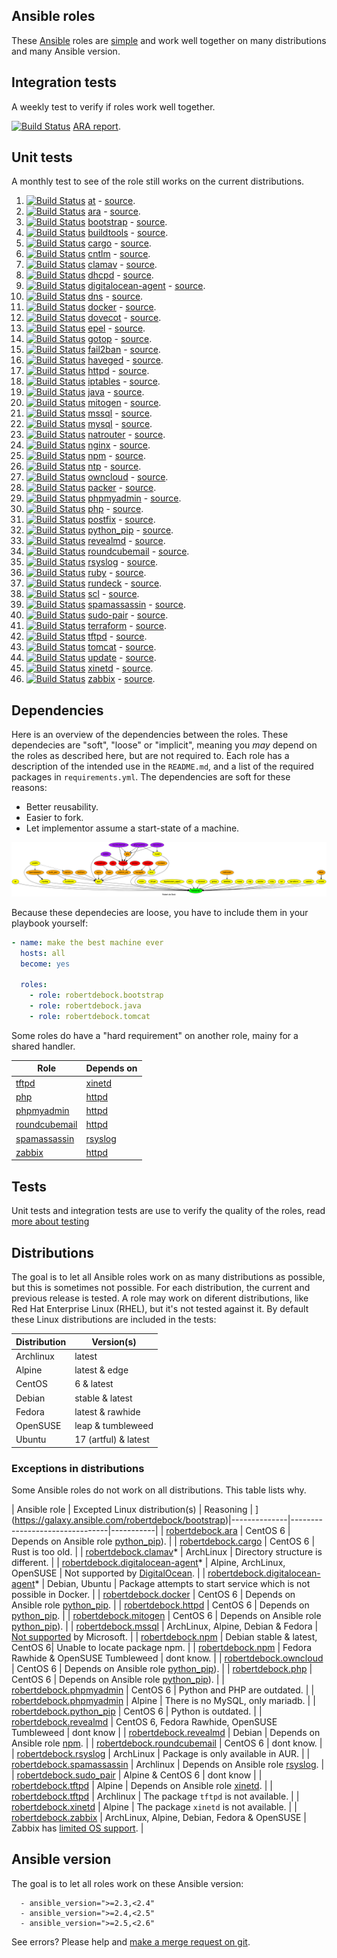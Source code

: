 ## Ansible roles
These [Ansible](https://www.ansible.com/) roles are [simple](style.html) and work well together on many distributions and many Ansible version.

## Integration tests

A weekly test to verify if roles work well together.

[![Build Status](https://travis-ci.org/robertdebock/ansible-integration.svg?branch=master)](https://travis-ci.org/robertdebock/ansible-integration) [ARA report](https://robertdebock.nl/ansible-integration/).

## Unit tests

A monthly test to see of the role still works on the current distributions.

1. [![Build Status](https://api.travis-ci.org/robertdebock/ansible-role-at.svg?branch=master)](https://travis-ci.org/robertdebock/ansible-role-at) [at](https://galaxy.ansible.com/robertdebock/at/) - [source](https://github.com/robertdebock/ansible-role-at).
2. [![Build Status](https://api.travis-ci.org/robertdebock/ansible-role-ara.svg?branch=master)](https://travis-ci.org/robertdebock/ansible-role-ara) [ara](https://galaxy.ansible.com/robertdebock/ara/) - [source](https://github.com/robertdebock/ansible-role-ara).
3. [![Build Status](https://api.travis-ci.org/robertdebock/ansible-role-bootstrap.svg?branch=master)](https://travis-ci.org/robertdebock/ansible-role-bootstrap) [bootstrap](https://galaxy.ansible.com/robertdebock/bootstrap/) - [source](https://github.com/robertdebock/ansible-role-bootstrap).
4. [![Build Status](https://api.travis-ci.org/robertdebock/ansible-role-buildtools.svg?branch=master)](https://travis-ci.org/robertdebock/ansible-role-buildtools) [buildtools](https://galaxy.ansible.com/robertdebock/buildtools/) - [source](https://github.com/robertdebock/ansible-role-buildtools).
5. [![Build Status](https://api.travis-ci.org/robertdebock/ansible-role-cargo.svg?branch=master)](https://travis-ci.org/robertdebock/ansible-role-cargo) [cargo](https://galaxy.ansible.com/robertdebock/cargo/) - [source](https://github.com/robertdebock/ansible-role-cargo).
6. [![Build Status](https://api.travis-ci.org/robertdebock/ansible-role-cntlm.svg?branch=master)](https://travis-ci.org/robertdebock/ansible-role-cntlm) [cntlm](https://galaxy.ansible.com/robertdebock/cntlm/) - [source](https://github.com/robertdebock/ansible-role-cntlm).
7. [![Build Status](https://api.travis-ci.org/robertdebock/ansible-role-clamav.svg?branch=master)](https://travis-ci.org/robertdebock/ansible-role-clamav) [clamav](https://galaxy.ansible.com/robertdebock/clamav/) - [source](https://github.com/robertdebock/ansible-role-clamav).
8. [![Build Status](https://api.travis-ci.org/robertdebock/ansible-role-dhcpd.svg?branch=master)](https://travis-ci.org/robertdebock/ansible-role-dhcpd) [dhcpd](https://galaxy.ansible.com/robertdebock/dhcpd/) - [source](https://github.com/robertdebock/ansible-role-dhcpd).
9. [![Build Status](https://api.travis-ci.org/robertdebock/ansible-role-digitalocean-agent.svg?branch=master)](https://travis-ci.org/robertdebock/ansible-role-digitalocean-agent) [digitalocean-agent](https://galaxy.ansible.com/robertdebock/digitalocean-agent/) - [source](https://github.com/robertdebock/ansible-role-digitalocean-agent).
10. [![Build Status](https://api.travis-ci.org/robertdebock/ansible-role-dns.svg?branch=master)](https://travis-ci.org/robertdebock/ansible-role-dns) [dns](https://galaxy.ansible.com/robertdebock/dns/) - [source](https://github.com/robertdebock/ansible-role-dns).
11. [![Build Status](https://api.travis-ci.org/robertdebock/ansible-role-docker.svg?branch=master)](https://travis-ci.org/robertdebock/ansible-role-docker) [docker](https://galaxy.ansible.com/robertdebock/docker/) - [source](https://github.com/robertdebock/ansible-role-docker).
12. [![Build Status](https://api.travis-ci.org/robertdebock/ansible-role-dovecot.svg?branch=master)](https://travis-ci.org/robertdebock/ansible-role-dovecot) [dovecot](https://galaxy.ansible.com/robertdebock/dovecot/) - [source](https://github.com/robertdebock/ansible-role-dovecot).
13. [![Build Status](https://api.travis-ci.org/robertdebock/ansible-role-epel.svg?branch=master)](https://travis-ci.org/robertdebock/ansible-role-epel) [epel](https://galaxy.ansible.com/robertdebock/epel/) - [source](https://github.com/robertdebock/ansible-role-epel).
14. [![Build Status](https://api.travis-ci.org/robertdebock/ansible-role-gotop.svg?branch=master)](https://travis-ci.org/robertdebock/ansible-role-gotop) [gotop](https://galaxy.ansible.com/robertdebock/gotop/) - [source](https://github.com/robertdebock/ansible-role-gotop).
15. [![Build Status](https://api.travis-ci.org/robertdebock/ansible-role-fail2ban.svg?branch=master)](https://travis-ci.org/robertdebock/ansible-role-fail2ban) [fail2ban](https://galaxy.ansible.com/robertdebock/fail2ban/) - [source](https://github.com/robertdebock/ansible-role-fail2ban).
16. [![Build Status](https://api.travis-ci.org/robertdebock/ansible-role-haveged.svg?branch=master)](https://travis-ci.org/robertdebock/ansible-role-haveged) [haveged](https://galaxy.ansible.com/robertdebock/haveged/) - [source](https://github.com/robertdebock/ansible-role-haveged).
17. [![Build Status](https://api.travis-ci.org/robertdebock/ansible-role-httpd.svg?branch=master)](https://travis-ci.org/robertdebock/ansible-role-httpd) [httpd](https://galaxy.ansible.com/robertdebock/httpd/) - [source](https://github.com/robertdebock/ansible-role-httpd).
18. [![Build Status](https://api.travis-ci.org/robertdebock/ansible-role-iptables.svg?branch=master)](https://travis-ci.org/robertdebock/ansible-role-iptables) [iptables](https://galaxy.ansible.com/robertdebock/iptables/) - [source](https://github.com/robertdebock/ansible-role-iptables).
19. [![Build Status](https://api.travis-ci.org/robertdebock/ansible-role-java.svg?branch=master)](https://travis-ci.org/robertdebock/ansible-role-java) [java](https://galaxy.ansible.com/robertdebock/java/) - [source](https://github.com/robertdebock/ansible-role-java).
20. [![Build Status](https://api.travis-ci.org/robertdebock/ansible-role-mitogen.svg?branch=master)](https://travis-ci.org/robertdebock/ansible-role-mitogen) [mitogen](https://galaxy.ansible.com/robertdebock/mitogen/) - [source](https://github.com/robertdebock/ansible-role-mitogen).
21. [![Build Status](https://api.travis-ci.org/robertdebock/ansible-role-mssql.svg?branch=master)](https://travis-ci.org/robertdebock/ansible-role-mssql) [mssql](https://galaxy.ansible.com/robertdebock/mssql/) - [source](https://github.com/robertdebock/ansible-role-mssql).
22. [![Build Status](https://api.travis-ci.org/robertdebock/ansible-role-mysql.svg?branch=master)](https://travis-ci.org/robertdebock/ansible-role-mysql) [mysql](https://galaxy.ansible.com/robertdebock/mysql/) - [source](https://github.com/robertdebock/ansible-role-mysql).
23. [![Build Status](https://api.travis-ci.org/robertdebock/ansible-role-natrouter.svg?branch=master)](https://travis-ci.org/robertdebock/ansible-role-natrouter) [natrouter](https://galaxy.ansible.com/robertdebock/natrouter/) - [source](https://github.com/robertdebock/ansible-role-natrouter).
24. [![Build Status](https://api.travis-ci.org/robertdebock/ansible-role-nginx.svg?branch=master)](https://travis-ci.org/robertdebock/ansible-role-nginx) [nginx](https://galaxy.ansible.com/robertdebock/nginx/) - [source](https://github.com/robertdebock/ansible-role-nginx).
25. [![Build Status](https://api.travis-ci.org/robertdebock/ansible-role-npm.svg?branch=master)](https://travis-ci.org/robertdebock/ansible-role-npm) [npm](https://galaxy.ansible.com/robertdebock/npm/) - [source](https://github.com/robertdebock/ansible-role-npm).
26. [![Build Status](https://api.travis-ci.org/robertdebock/ansible-role-ntp.svg?branch=master)](https://travis-ci.org/robertdebock/ansible-role-ntp) [ntp](https://galaxy.ansible.com/robertdebock/ntp/) - [source](https://github.com/robertdebock/ansible-role-ntp).
27. [![Build Status](https://api.travis-ci.org/robertdebock/ansible-role-owncloud.svg?branch=master)](https://travis-ci.org/robertdebock/ansible-role-owncloud) [owncloud](https://galaxy.ansible.com/robertdebock/owncloud/) - [source](https://github.com/robertdebock/ansible-role-owncloud).
28. [![Build Status](https://api.travis-ci.org/robertdebock/ansible-role-packer.svg?branch=master)](https://travis-ci.org/robertdebock/ansible-role-packer) [packer](https://galaxy.ansible.com/robertdebock/packer/) - [source](https://github.com/robertdebock/ansible-role-packer).
29. [![Build Status](https://api.travis-ci.org/robertdebock/ansible-role-phpmyadmin.svg?branch=master)](https://travis-ci.org/robertdebock/ansible-role-phpmyadmin) [phpmyadmin](https://galaxy.ansible.com/robertdebock/phpmyadmin/) - [source](https://github.com/robertdebock/ansible-role-phpmyadmin).
30. [![Build Status](https://api.travis-ci.org/robertdebock/ansible-role-php.svg?branch=master)](https://travis-ci.org/robertdebock/ansible-role-php) [php](https://galaxy.ansible.com/robertdebock/php/) - [source](https://github.com/robertdebock/ansible-role-php).
31. [![Build Status](https://api.travis-ci.org/robertdebock/ansible-role-postfix.svg?branch=master)](https://travis-ci.org/robertdebock/ansible-role-postfix) [postfix](https://galaxy.ansible.com/robertdebock/postfix/) - [source](https://github.com/robertdebock/ansible-role-postfix).
32. [![Build Status](https://api.travis-ci.org/robertdebock/ansible-role-python_pip.svg?branch=master)](https://travis-ci.org/robertdebock/ansible-role-python_pip) [python_pip](https://galaxy.ansible.com/robertdebock/python_pip/) - [source](https://github.com/robertdebock/ansible-role-python_pip).
33. [![Build Status](https://api.travis-ci.org/robertdebock/ansible-role-revealmd.svg?branch=master)](https://travis-ci.org/robertdebock/ansible-role-revealmd) [revealmd](https://galaxy.ansible.com/robertdebock/revealmd/) - [source](https://github.com/robertdebock/ansible-role-revealmd).
34. [![Build Status](https://api.travis-ci.org/robertdebock/ansible-role-roundcubemail.svg?branch=master)](https://travis-ci.org/robertdebock/ansible-role-roundcubemail) [roundcubemail](https://galaxy.ansible.com/robertdebock/roundcubemail/) - [source](https://github.com/robertdebock/ansible-role-roundcubemail).
35. [![Build Status](https://api.travis-ci.org/robertdebock/ansible-role-rsyslog.svg?branch=master)](https://travis-ci.org/robertdebock/ansible-role-rsyslog) [rsyslog](https://galaxy.ansible.com/robertdebock/rsyslog/) - [source](https://github.com/robertdebock/ansible-role-rsyslog).
36. [![Build Status](https://api.travis-ci.org/robertdebock/ansible-role-ruby.svg?branch=master)](https://travis-ci.org/robertdebock/ansible-role-ruby) [ruby](https://galaxy.ansible.com/robertdebock/ruby/) - [source](https://github.com/robertdebock/ansible-role-ruby).
37. [![Build Status](https://api.travis-ci.org/robertdebock/ansible-role-rundeck.svg?branch=master)](https://travis-ci.org/robertdebock/ansible-role-rundeck) [rundeck](https://galaxy.ansible.com/robertdebock/rundeck/) - [source](https://github.com/robertdebock/ansible-role-rundeck).
38. [![Build Status](https://api.travis-ci.org/robertdebock/ansible-role-scl.svg?branch=master)](https://travis-ci.org/robertdebock/ansible-role-scl) [scl](https://galaxy.ansible.com/robertdebock/scl/) - [source](https://github.com/robertdebock/ansible-role-scl).
39. [![Build Status](https://api.travis-ci.org/robertdebock/ansible-role-spamassassin.svg?branch=master)](https://travis-ci.org/robertdebock/ansible-role-spamassassin) [spamassassin](https://galaxy.ansible.com/robertdebock/spamassassin/) - [source](https://github.com/robertdebock/ansible-role-spamassassin).
40. [![Build Status](https://api.travis-ci.org/robertdebock/ansible-role-sudo-pair.svg?branch=master)](https://travis-ci.org/robertdebock/ansible-role-sudo-pair) [sudo-pair](https://galaxy.ansible.com/robertdebock/sudo-pair/) - [source](https://github.com/robertdebock/ansible-role-sudo-pair).
41. [![Build Status](https://api.travis-ci.org/robertdebock/ansible-role-terraform.svg?branch=master)](https://travis-ci.org/robertdebock/ansible-role-terraform) [terraform](https://galaxy.ansible.com/robertdebock/terraform/) - [source](https://github.com/robertdebock/ansible-role-terraform).
42. [![Build Status](https://api.travis-ci.org/robertdebock/ansible-role-tftpd.svg?branch=master)](https://travis-ci.org/robertdebock/ansible-role-tftpd) [tftpd](https://galaxy.ansible.com/robertdebock/tftpd/) - [source](https://github.com/robertdebock/ansible-role-tftpd).
43. [![Build Status](https://api.travis-ci.org/robertdebock/ansible-role-tomcat.svg?branch=master)](https://travis-ci.org/robertdebock/ansible-role-tomcat) [tomcat](https://galaxy.ansible.com/robertdebock/tomcat/) - [source](https://github.com/robertdebock/ansible-role-tomcat).
44. [![Build Status](https://api.travis-ci.org/robertdebock/ansible-role-update.svg?branch=master)](https://travis-ci.org/robertdebock/ansible-role-update) [update](https://galaxy.ansible.com/robertdebock/update/) - [source](https://github.com/robertdebock/ansible-role-update).
45. [![Build Status](https://api.travis-ci.org/robertdebock/ansible-role-xinetd.svg?branch=master)](https://travis-ci.org/robertdebock/ansible-role-xinetd) [xinetd](https://galaxy.ansible.com/robertdebock/xinetd/) - [source](https://github.com/robertdebock/ansible-role-xinetd).
46. [![Build Status](https://api.travis-ci.org/robertdebock/ansible-role-zabbix.svg?branch=master)](https://travis-ci.org/robertdebock/ansible-role-zabbix) [zabbix](https://galaxy.ansible.com/robertdebock/zabbix/) - [source](https://github.com/robertdebock/ansible-role-zabbix).

## Dependencies
Here is an overview of the dependencies between the roles. These dependecies are "soft", "loose" or "implicit", meaning you *may* depend on the roles as described here, but are not required to.
Each role has a description of the intended use in the `README.md`, and a list of the required packages in `requirements.yml`.
The dependencies are soft for these reasons:
- Better reusability.
- Easier to fork.
- Let implementor assume a start-state of a machine.

[![Overview of dependencies](https://raw.githubusercontent.com/robertdebock/drawings/artifacts/dependencies.png "Dependency overview")](https://raw.githubusercontent.com/robertdebock/drawings/artifacts/dependencies.png)

Because these dependecies are loose, you have to include them in your playbook yourself:

```yaml
- name: make the best machine ever
  hosts: all
  become: yes

  roles:
    - role: robertdebock.bootstrap
    - role: robertdebock.java
    - role: robertdebock.tomcat
```

Some roles do have a "hard requirement" on another role, mainy for a shared handler.

| Role          | Depends on |
|---------------|------------|
| [tftpd](https://galaxy.ansible.com/robertdebock/tftpd/) | [xinetd](https://galaxy.ansible.com/robertdebock/xinetd/) |
| [php](https://galaxy.ansible.com/robertdebock/php/) | [httpd](https://galaxy.ansible.com/robertdebock/httpd/) |
| [phpmyadmin](https://galaxy.ansible.com/robertdebock/phpmyadmin/) | [httpd](https://galaxy.ansible.com/robertdebock/httpd/) |
| [roundcubemail](https://galaxy.ansible.com/robertdebock/roundcubemail/) | [httpd](https://galaxy.ansible.com/robertdebock/httpd/) |
| [spamassassin](https://galaxy.ansible.com/robertdebock/spamassassin/) | [rsyslog](https://galaxy.ansible.com/robertdebock/rsyslog/) |
| [zabbix](https://galaxy.ansible.com/robertdebock/zabbix/) | [httpd](https://galaxy.ansible.com/robertdebock/httpd/) |

## Tests
Unit tests and integration tests are use to verify the quality of the roles, read [more about testing](testing.html)

## Distributions
The goal is to let all Ansible roles work on as many distributions as possible, but this is sometimes not possible. For each distribution, the current and previous release is tested. A role may work on diferent distributions, like Red Hat Enterprise Linux (RHEL), but it's not tested against it. By default these Linux distributions are included in the tests:

| Distribution | Version(s)           |
|--------------|----------------------|
| Archlinux    | latest               |
| Alpine       | latest & edge        |
| CentOS       | 6 & latest           |
| Debian       | stable & latest      |
| Fedora       | latest & rawhide     |
| OpenSUSE     | leap & tumbleweed    | 
| Ubuntu       | 17 (artful) & latest |

### Exceptions in distributions
Some Ansible roles do not work on all distributions. This table lists why.

| Ansible role | Excepted Linux distribution(s) | Reasoning |
](https://galaxy.ansible.com/robertdebock/bootstrap)|--------------|--------------------------------|-----------|
| [robertdebock.ara](https://galaxy.ansible.com/robertdebock/ara) | CentOS 6 | Depends on Ansible role [python_pip](https://galaxy.ansible.com/robertdebock/python_pip/)). |
| [robertdebock.cargo](https://galaxy.ansible.com/robertdebock/cargo) | CentOS 6 | Rust is too old. |
| [robertdebock.clamav](https://galaxy.ansible.com/robertdebock/clamav)* | ArchLinux | Directory structure is different. |
| [robertdebock.digitalocean-agent](https://galaxy.ansible.com/robertdebock/dititalocean_agent)* | Alpine, ArchLinux, OpenSUSE  | Not supported by [DigitalOcean](https://www.digitalocean.com/community/tutorials/how-to-install-and-use-the-digitalocean-agent-for-monitoring). |
| [robertdebock.digitalocean-agent](https://galaxy.ansible.com/robertdebock/dititalocean_agent)* | Debian, Ubuntu | Package attempts to start service which is not possible in Docker. |
| [robertdebock.docker](https://galaxy.ansible.com/robertdebock/docker) | CentOS 6 | Depends on Ansible role [python_pip](https://galaxy.ansible.com/robertdebock/python_pip/). |
| [robertdebock.httpd](https://galaxy.ansible.com/robertdebock/httpd) | CentOS 6 | Depends on [python_pip](https://galaxy.ansible.com/robertdebock/python_pip/). |
| [robertdebock.mitogen](https://galaxy.ansible.com/robertdebock/mitogen) | CentOS 6 | Depends on Ansible role [python_pip](https://galaxy.ansible.com/robertdebock/python_pip/)). |
| [robertdebock.mssql](https://galaxy.ansible.com/robertdebock/mssql) | ArchLinux, Alpine, Debian & Fedora | [Not supported](https://docs.microsoft.com/en-us/sql/linux/sql-server-linux-setup?view=sql-server-linux-2017) by Microsoft. |
| [robertdebock.npm](https://galaxy.ansible.com/robertdebock/npm) | Debian stable & latest, CentOS 6| Unable to locate package npm. |
| [robertdebock.npm](https://galaxy.ansible.com/robertdebock/npm) | Fedora Rawhide & OpenSUSE Tumbleweed | dont know. |
| [robertdebock.owncloud](https://galaxy.ansible.com/robertdebock/owncloud) | CentOS 6 | Depends on Ansible role [python_pip](https://galaxy.ansible.com/robertdebock/python_pip/)). |
| [robertdebock.php](https://galaxy.ansible.com/robertdebock/php) | CentOS 6 | Depends on Ansible role [python_pip](https://galaxy.ansible.com/robertdebock/python_pip/)). |
| [robertdebock.phpmyadmin](https://galaxy.ansible.com/robertdebock/phpmyadmin) | CentOS 6 | Python and PHP are outdated. |
| [robertdebock.phpmyadmin](https://galaxy.ansible.com/robertdebock/phpmyadmin) | Alpine | There is no MySQL, only mariadb. |
| [robertdebock.python_pip](https://galaxy.ansible.com/robertdebock/python_pip) | CentOS 6 | Python is outdated. |
| [robertdebock.revealmd](https://galaxy.ansible.com/robertdebock/revealmd) | CentOS 6, Fedora Rawhide, OpenSUSE Tumbleweed | dont know |
| [robertdebock.revealmd](https://galaxy.ansible.com/robertdebock/revealmd) | Debian | Depends on Ansible role [npm](https://galaxy.ansible.com/robertdebock/npm/). |
| [robertdebock.roundcubemail](https://galaxy.ansible.com/robertdebock/roundcubemail) | CentOS 6 | dont know. |
| [robertdebock.rsyslog](https://galaxy.ansible.com/robertdebock/rsyslog) | ArchLinux | Package is only available in AUR. |
| [robertdebock.spamassassin](https://galaxy.ansible.com/robertdebock/spamassassin) | Archlinux | Depends on Ansible role [rsyslog](https://galaxy.ansible.com/robertdebock/rsyslog/). |
| [robertdebock.sudo_pair](https://galaxy.ansible.com/robertdebock/sudo_pair) | Alpine & CentOS 6 | dont know |
| [robertdebock.tftpd](https://galaxy.ansible.com/robertdebock/tftpd) | Alpine | Depends on Ansible role [xinetd](https://galaxy.ansible.com/robertdebock/xinetd/). |
| [robertdebock.tftpd](https://galaxy.ansible.com/robertdebock/tftpd) | Archlinux | The package `tftpd` is not available. |
| [robertdebock.xinetd](https://galaxy.ansible.com/robertdebock/xinetd) | Alpine | The package `xinetd` is not available. |
| [robertdebock.zabbix](https://galaxy.ansible.com/robertdebock/zabbix) | ArchLinux, Alpine, Debian, Fedora & OpenSUSE | Zabbix has [limited OS support](https://www.zabbix.com/documentation/3.4/manual/installation/requirements). |

## Ansible version
The goal is to let all roles work on these Ansible version:
```
  - ansible_version=">=2.3,<2.4"
  - ansible_version=">=2.4,<2.5"
  - ansible_version=">=2.5,<2.6"
```

See errors? Please help and [make a merge request on git](https://github.com/robertdebock/robertdebock.github.io/).
